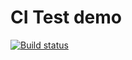 # CI Test demo

[![Build status](https://ci.appveyor.com/api/projects/status/3idsa4rv8yi0u0gj?svg=true)](https://ci.appveyor.com/project/vadim010975/mocking)